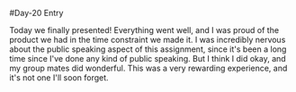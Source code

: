 #Day-20 Entry

Today we finally presented! Everything went well, and I was proud of the product we had in the time constraint we made it. I was incredibly nervous about the public speaking aspect of this assignment, since it's been a long time since I've done any kind of public speaking. But I think I did okay, and my group mates did wonderful. This was a very rewarding experience, and it's not one I'll soon forget.
